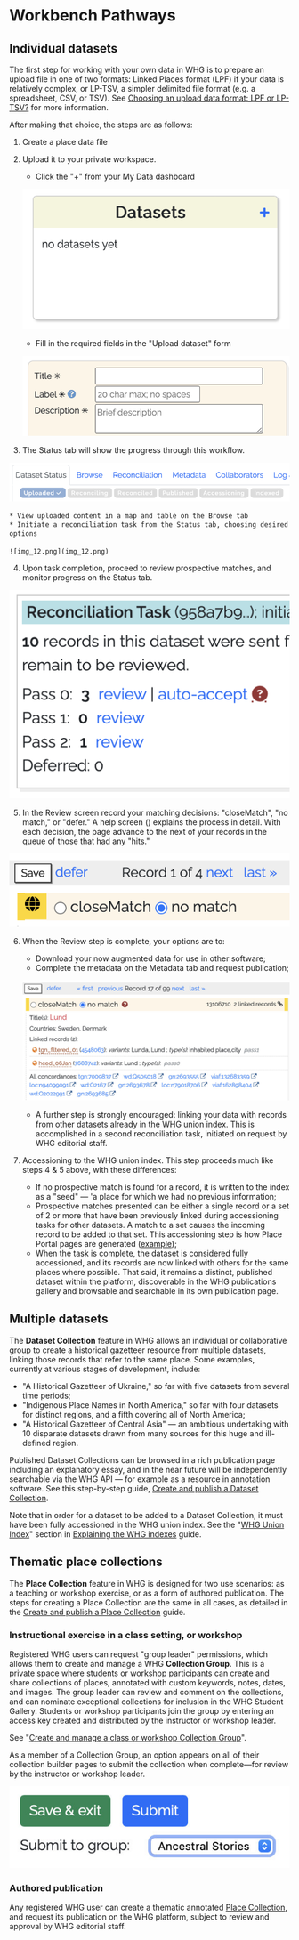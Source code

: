 # Workbench Pathways

## Individual datasets

The first step for working with your own data in WHG is to prepare an upload file in one of two formats: Linked Places
format (LPF) if your data is relatively complex, or LP-TSV, a simpler delimited file format (e.g. a spreadsheet, CSV, or
TSV).
See [Choosing an upload data format: LPF or LP-TSV?](publishing.md) for
more information.

After making that choice, the steps are as follows:

1. Create a place data file
2. Upload it to your private workspace.

    * Click the "+" from your My Data dashboard

   ![img_9.png](../images/img_9.png)

    * Fill in the required fields in the "Upload dataset" form

   ![img_10.png](../images/img_10.png)

3. The Status tab will show the progress through this workflow.

![img_11.png](../images/img_11.png)

    * View uploaded content in a map and table on the Browse tab
    * Initiate a reconciliation task from the Status tab, choosing desired options

    ![img_12.png](img_12.png)

4. Upon task completion, proceed to review prospective matches, and monitor progress on the Status tab.

![img_13.png](../images/img_13.png)

5. In the Review screen record your matching decisions: "closeMatch", "no match," or "defer." A help screen () explains
   the process in detail. With each decision, the page advance to the next of your records in the queue of those that
   had any "hits."

![img_14.png](../images/img_14.png)

6. When the Review step is complete, your options are to:

    * Download your now augmented data for use in other software;
    * Complete the metadata on the Metadata tab and request publication;

   ![img_15.png](../images/img_15.png)

    * A further step is strongly encouraged: linking your data with records from other datasets already in the WHG union
      index. This is accomplished in a second reconciliation task, initiated on request by WHG editorial staff.

7. Accessioning to the WHG union index. This step proceeds much like steps 4 & 5 above, with these differences:

    * If no prospective match is found for a record, it is written to the index as a "seed" — 'a place for which we had
      no previous information;
    * Prospective matches presented can be either a single record or a set of 2 or more that have been previously linked
      during accessioning tasks for other datasets. A match to a set causes the incoming record to be added to that set.
      This accessioning step is how Place Portal pages are
      generated ([example](https://whgazetteer.org/places/12346428/portal/));
    * When the task is complete, the dataset is considered fully accessioned, and its records are now linked with others
      for the same places where possible. That said, it remains a distinct, published dataset within the platform,
      discoverable in the WHG publications gallery and browsable and searchable in its own publication page.

## Multiple datasets

The **Dataset Collection** feature in WHG allows an individual or collaborative group to create a historical gazetteer
resource from multiple datasets, linking those records that refer to the same place. Some examples, currently at various
stages of development, include:

* "A Historical Gazetteer of Ukraine," so far with five datasets from several time periods;
* "Indigenous Place Names in North America," so far with four datasets for distinct regions, and a fifth covering all of
  North America;
* "A Historical Gazetteer of Central Asia" — an ambitious undertaking with 10 disparate datasets drawn from
  many sources for this huge and ill-defined region.

Published Dataset Collections can be browsed in a rich publication page including an explanatory essay, and in the near
future will be independently searchable via the WHG API — for example as a resource in annotation software. See this
step-by-step guide, [Create and publish a Dataset Collection](publishing.md#create-and-publish-a-dataset-collection).

Note that in order for a dataset to be added to a Dataset Collection, it must have been fully accessioned in the WHG
union index. See the "[WHG Union Index](indexes.md#whg-union-index)" section
in [Explaining the WHG indexes](indexes.md) guide.

## Thematic place collections

The **Place Collection** feature in WHG is designed for two use scenarios: as a teaching or workshop exercise, or as a
form of authored publication. The steps for creating a Place Collection are the same in all cases, as detailed in the [Create
and publish a Place Collection](publishing.md#create-and-publish-a-place-collection) guide.

### Instructional exercise in a class setting, or workshop

Registered WHG users can request "group leader" permissions, which allows them to create and manage a WHG **Collection
Group**. This is a private space where students or workshop participants can create and share collections of places,
annotated with custom keywords, notes, dates, and images. The group leader can review and comment on the collections,
and can nominate exceptional collections for inclusion in the WHG Student Gallery. Students or workshop participants
join the group by entering an access key created and distributed by the instructor or workshop leader.

See "[Create and manage a class or workshop Collection Group](collection-groups.md)".

As a member of a Collection Group, an option appears on all of their collection builder pages to submit the collection
when complete—for review by the instructor or workshop leader.

![img_16.png](../images/img_16.png)

### Authored publication

Any registered WHG user can create a thematic annotated [Place Collection](publishing.md#create-and-publish-a-place-collection), and request its publication on the WHG
platform, subject to review and approval by WHG editorial staff.
